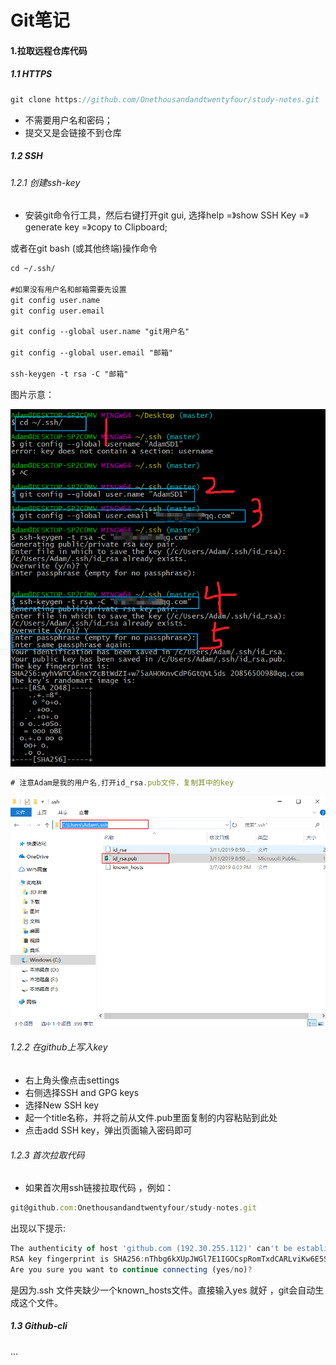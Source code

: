 # Git笔记

#### 1.拉取远程仓库代码

##### 1.1 HTTPS

```js
git clone https://github.com/Onethousandandtwentyfour/study-notes.git
```

- 不需要用户名和密码；
- 提交又是会链接不到仓库

##### 1.2 SSH

###### 1.2.1 创建ssh-key

- 安装git命令行工具，然后右键打开git gui, 选择help =》show SSH Key =》generate key =》copy  to  Clipboard;

或者在git bash (或其他终端)操作命令

```html
cd ~/.ssh/

#如果没有用户名和邮箱需要先设置
git config user.name  
git config user.email

git config --global user.name "git用户名"

git config --global user.email "邮箱"

ssh-keygen -t rsa -C "邮箱"
```

图片示意：

![1459059-20190311091140123-2018756030](./imgs/1459059-20190311091140123-2018756030.png)

```js
# 注意Adam是我的用户名,打开id_rsa.pub文件，复制其中的key
```



![1459059-20190311091637642-635196217](./imgs/1459059-20190311091637642-635196217.png)

###### 1.2.2   在github上写入key

- 右上角头像点击settings
- 右侧选择SSH and GPG keys
- 选择New SSH key
- 起一个title名称，并将之前从文件.pub里面复制的内容粘贴到此处
- 点击add SSH key，弹出页面输入密码即可

###### 1.2.3 首次拉取代码

- 如果首次用ssh链接拉取代码 ，例如：

```js
git@github.com:Onethousandandtwentyfour/study-notes.git
```

出现以下提示:

```js
The authenticity of host 'github.com (192.30.255.112)' can't be established.
RSA key fingerprint is SHA256:nThbg6kXUpJWGl7E1IGOCspRomTxdCARLviKw6E5SY8.
Are you sure you want to continue connecting (yes/no)? 
```

 是因为.ssh 文件夹缺少一个known_hosts文件。直接输入yes 就好 ，git会自动生成这个文件。

##### 1.3 Github-cli

...



